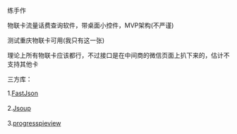 练手作

物联卡流量话费查询软件，带桌面小控件，MVP架构(不严谨)

测试重庆物联卡可用(我只有这一张)

理论上所有物联卡应该都行，不过接口是在中间商的微信页面上扒下来的，估计不支持其他卡

三方库：

1.[FastJson](https://github.com/alibaba/fastjson)<br />  
2.[Jsoup](https://github.com/jhy/jsoup)<br />  
3.[progresspieview](https://github.com/FilipPudak/ProgressPieView)<br />
